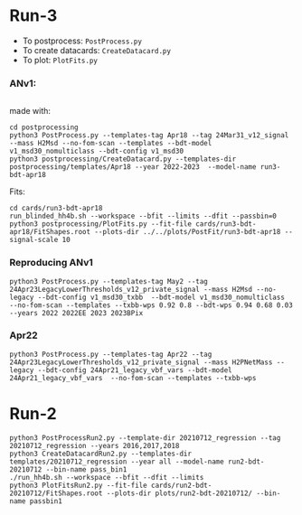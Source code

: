 # Run-3

- To postprocess: `PostProcess.py`
- To create datacards: `CreateDatacard.py`
- To plot: `PlotFits.py`

### ANv1:
```/uscms/home/jduarte1/nobackup/HH4b/src/HH4b/postprocessing/templates/Apr18
```
made with:
```
cd postprocessing
python3 PostProcess.py --templates-tag Apr18 --tag 24Mar31_v12_signal --mass H2Msd --no-fom-scan --templates --bdt-model v1_msd30_nomulticlass --bdt-config v1_msd30
python3 postprocessing/CreateDatacard.py --templates-dir postprocessing/templates/Apr18 --year 2022-2023  --model-name run3-bdt-apr18
```
Fits:
```
cd cards/run3-bdt-apr18
run_blinded_hh4b.sh --workspace --bfit --limits --dfit --passbin=0
python3 postprocessing/PlotFits.py --fit-file cards/run3-bdt-apr18/FitShapes.root --plots-dir ../../plots/PostFit/run3-bdt-apr18 --signal-scale 10
```

### Reproducing ANv1
```
python3 PostProcess.py --templates-tag May2 --tag 24Apr23LegacyLowerThresholds_v12_private_signal --mass H2Msd --no-legacy --bdt-config v1_msd30_txbb  --bdt-model v1_msd30_nomulticlass  --no-fom-scan --templates --txbb-wps 0.92 0.8 --bdt-wps 0.94 0.68 0.03 --years 2022 2022EE 2023 2023BPix
```

### Apr22
```
python3 PostProcess.py --templates-tag Apr22 --tag 24Apr23LegacyLowerThresholds_v12_private_signal --mass H2PNetMass --legacy --bdt-config 24Apr21_legacy_vbf_vars --bdt-model 24Apr21_legacy_vbf_vars  --no-fom-scan --templates --txbb-wps 
```

# Run-2

```
python3 PostProcessRun2.py --template-dir 20210712_regression --tag 20210712_regression --years 2016,2017,2018
python3 CreateDatacardRun2.py --templates-dir templates/20210712_regression --year all --model-name run2-bdt-20210712 --bin-name pass_bin1
./run_hh4b.sh --workspace --bfit --dfit --limits
python3 PlotFitsRun2.py --fit-file cards/run2-bdt-20210712/FitShapes.root --plots-dir plots/run2-bdt-20210712/ --bin-name passbin1
```
